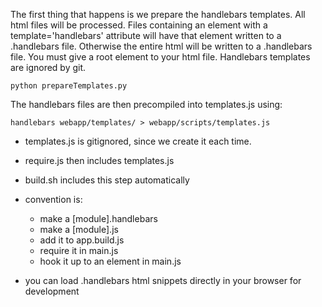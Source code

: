 The first thing that happens is we prepare the handlebars templates. All html files will be processed.
Files containing an element with a template='handlebars' attribute will have that element written to
a .handlebars file. Otherwise the entire html will be written to a .handlebars file. You must give a 
root element to your html file. Handlebars templates are ignored by git.

	python prepareTemplates.py

The handlebars files are then precompiled into templates.js using:

	handlebars webapp/templates/ > webapp/scripts/templates.js 

- templates.js is gitignored, since we create it each time.
- require.js then includes templates.js
- build.sh includes this step automatically

- convention is:
	- make a [module].handlebars
	- make a [module].js
	- add it to app.build.js
	- require it in main.js
	- hook it up to an element in main.js
	
- you can load .handlebars html snippets directly in your browser for development
